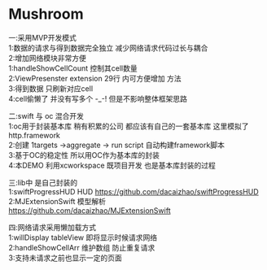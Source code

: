 # Mushroom
一:采用MVP开发模式<br />
1:数据的请求与得到数据完全独立 减少网络请求代码过长与耦合<br />
2:增加网络模块非常方便 <br />
1:handleShowCellCount 控制其cell数量<br />
2:ViewPresenster extension  29行 内可方便增加 方法<br />
3:得到数据 只刷新对应cell<br />
4:cell偷懒了 并没有写多个 -_-! 但是不影响整体框架思路  <br />

二:swift 与 oc 混合开发<br />
1:oc用于封装基本库 稍有积累的公司 都应该有自己的一套基本库 这里模拟了http.framework<br />
2:创建 1targets ->aggregate -> run script 自动构建framework脚本<br />
3:基于OC的稳定性 所以用OC作为基本库的封装<br />
4:本DEMO 利用xcworkspace 既项目开发 也是基本库封装的过程<br />

三:lib中 是自己封装的 <br />
1:swiftProgressHUD  HUD https://github.com/dacaizhao/swiftProgressHUD<br />
2:MJExtensionSwift  模型解析 https://github.com/dacaizhao/MJExtensionSwift<br />

四:网络请求采用懒加载方式<br />
1:willDisplay tableView 即将显示时候请求网络<br />
2:handleShowCellArr 维护数组 防止重复请求<br />
3:支持未请求之前也显示一定的页面 <br />
